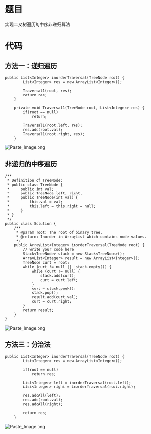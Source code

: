 # 题目
实现二叉树遍历的中序非递归算法

# 代码

## 方法一：递归遍历
```
public List<Integer> inorderTraversal(TreeNode root) {
        List<Integer> res = new ArrayList<Integer>();
        
        Traversal1(root, res);
        return res;
    }
    
    private void Traversal1(TreeNode root, List<Integer> res) {
    	if(root == null)
    		return;
    	
    	Traversal1(root.left, res);
    	res.add(root.val);
    	Traversal1(root.right, res);
    }
```

![Paste_Image.png](http://upload-images.jianshu.io/upload_images/1234352-31edb6ae982cbe82.png?imageMogr2/auto-orient/strip%7CimageView2/2/w/1240)


## 非递归的中序遍历

```
/**
 * Definition of TreeNode:
 * public class TreeNode {
 *     public int val;
 *     public TreeNode left, right;
 *     public TreeNode(int val) {
 *         this.val = val;
 *         this.left = this.right = null;
 *     }
 * }
 */
public class Solution {
    /**
     * @param root: The root of binary tree.
     * @return: Inorder in ArrayList which contains node values.
     */
    public ArrayList<Integer> inorderTraversal(TreeNode root) {
        // write your code here
        Stack<TreeNode> stack = new Stack<TreeNode>();
        ArrayList<Integer> result = new ArrayList<Integer>();
        TreeNode curt = root;
        while (curt != null || !stack.empty()) {
            while (curt != null) {
                stack.add(curt);
                curt = curt.left;
            }
            curt = stack.peek();
            stack.pop();
            result.add(curt.val);
            curt = curt.right;
        }
        return result;
    }  
}
```

![Paste_Image.png](http://upload-images.jianshu.io/upload_images/1234352-1bde53e1dcedf7aa.png?imageMogr2/auto-orient/strip%7CimageView2/2/w/1240)


## 方法三：分治法
```
public List<Integer> inorderTraversal(TreeNode root) {
        List<Integer> res = new ArrayList<Integer>();
        
        if(root == null)
        	return res;
        
        List<Integer> left = inorderTraversal(root.left);
        List<Integer> right = inorderTraversal(root.right);
        
        res.addAll(left);
        res.add(root.val);
        res.addAll(right);
        
        return res;
    }
```


![Paste_Image.png](http://upload-images.jianshu.io/upload_images/1234352-4c9f53ee6801134d.png?imageMogr2/auto-orient/strip%7CimageView2/2/w/1240)
